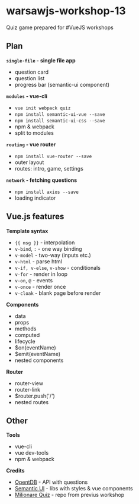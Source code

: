 # warsawjs-workshop-13
Quiz game prepared for #VueJS workshops

## Plan
**`single-file` - single file app**
* question card
* question list
* progress bar (semantic-ui component)

**`modules` - vue-cli**
* `vue init webpack quiz`
* `npm install semantic-ui-vue --save`
* `npm install semantic-ui-css --save`
* npm & webpack
* split to modules

**`routing` - vue router**
* `npm install vue-router --save`
* outer layout
* routes: intro, game, settings

**`network` - fetching questions** 
* `npm install axios --save`
* loading indicator

## Vue.js features
**Template syntax**
* `{{ msg }}` - interpolation
* `v-bind`, `:` - one way binding
* `v-model` - two-way (inputs etc.)
* `v-html` - parse html
* `v-if, v-else`, `v-show` - conditionals
* `v-for` - render in loop
* `v-on`, `@` - events 
* `v-once` - render once
* `v-cloak` - blank page before render

**Components**
* data
* props
* methods
* computed
* lifecycle
* $on(eventName)
* $emit(eventName)
* nested components

**Router**
* router-view
* router-link
* $router.push('/')
* nested routes

## Other
**Tools**
* vue-cli
* vue dev-tools
* npm & webpack

**Credits**
* [OpentDB](https://opentdb.com/api.php?amount=5&type=boolean) - API with questions
* [Semantic UI](https://semantic-ui-vue.github.io/) - libs with styles & vue components
* [Milionare Quiz](https://github.com/Valian/warsawjs-workshop-12-quiz) - repo from previus workshop
